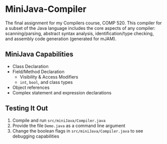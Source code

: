 # MiniJava-Compiler
The final assignment for my Compilers course, COMP 520. This compiler for a subset of the Java language includes the core aspects of any compiler: scanning/parsing, abstract syntax analysis, identification/type checking, and assembly code generation (generated for mJAM).

## MiniJava Capabilities
* Class Declaration
* Field/Method Declaration
  * Visibility & Access Modifiers
  * `int`, `bool`, and class types
* Object references
* Complex statement and expression declarations

## Testing It Out
1. Compile and run `src/miniJava/Compiler.java`
2. Provide the file `Demo.java` as a command line argument
3. Change the boolean flags in `src/miniJava/Compiler.java` to see debugging capabilities
